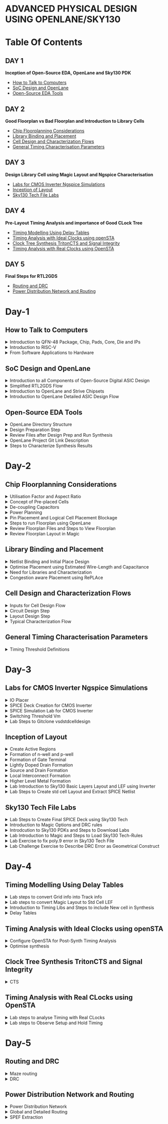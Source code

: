# ADVANCED PHYSICAL DESIGN USING OPENLANE/SKY130
# Table Of Contents
## DAY 1
**Inception of Open-Source EDA, OpenLane and Sky130 PDK**
+ [How to Talk to Computers](#how-to-talk-to-computers)
+ [SoC Design and OpenLane](#soc-design-and-openlane)
+ [Open-Source EDA Tools](#open-source-eda-tools)
  
## DAY 2
**Good Floorplan vs Bad Floorplan and Introduction to Library Cells**
+ [Chip Floorplanning Considerations](#chip-floorplanning-considerations)
+ [Library Binding and Placement](#library-binding-and-placement)
+ [Cell Design and Characterization Flows](#cell-design-and-characterization-flow)
+ [General Timing Characterisation Parameters](#general-timing-characterisation-parameters)

## DAY 3
**Design Library Cell using Magic Layout and Ngspice Characterisation**
+ [Labs for CMOS Inverter Ngspice Simulations](#labs-for-cmos-inverter-ngspice-simulations)
+ [Inception of Layout](#inception-of-layout)
+ [Sky130 Tech File Labs](#sky130-tech-file-labs)
  
## DAY 4
**Pre-Layout Timing Analysis and importance of Good CLock Tree**
+ [Timing Modelling Using Delay Tables](timing-modelling-using-delay-tables)
+ [Timing Analysis with Ideal Clocks using openSTA](#timing-analysis-with-ideal-clocks-using-opensta)
+ [Clock Tree Synthesis TritonCTS and Signal Integrity](#clock-tree-synthesis-tritoncts-and-signal-integrity)
+ [Timing Analysis with Real Clocks using OpenSTA](#timing-analysis-with-real-clocks-using-opensta)

## DAY 5
**Final Steps for RTL2GDS**
+ [Routing and DRC](#routing-and-drc)
+ [Power Distribution Network and Routing](#power-distribution-network-and-routing)

# Day-1
## How to Talk to Computers
<details>
<summary> Introduction to QFN-48 Package, Chip, Pads, Core, Die and IPs </summary>  

**Arduino Board**
+ An Arduino board is a microcontroller-based development platform that allows you to create and prototype a wide range of electronics projects.
<p align='center'>
 <img width="488" alt="image" src="https://github.com/Veda1809/pes_pd/assets/142098395/953e6e1e-3a2d-4dbe-9e26-2a8bde4ea090">
</p>
<p align="center">
  Fig 1. Typical Design of Arduino Board
</p>

**QFN-48 Package**
+ QFN-48 stands for **Quad Flat No-Leads 48**, which is a type of surface-mount integrated circuit (IC) package.
+ QFN packages are commonly used in electronics to house integrated circuits, microcontrollers, and other semiconductor devices.
+ The **48** in QFN-48 refers to the number of pins or leads on the package.
<p align="center">
  <img width="446" alt="image" src="https://github.com/Veda1809/pes_pd/assets/142098395/a089c80c-67e3-4ab6-b034-242aa3c43f17">
</p>
<p align="center">
  Fig 2. QFN-48 Package
</p>

**Chip**
+ In electronics and technology, a **chip** typically refers to a semiconductor device, which is a small piece of silicon that contains integrated circuits.
+ These chips can be microprocessors, memory chips, sensors, or other electronic components. For example, a microprocessor chip is the **brain** of a computer.

<p align="center">
<img width="400" alt="image" src="https://github.com/Veda1809/pes_pd/assets/142098395/bbc43d6e-cc64-48ed-93d1-c20b8eaedcf8">
</p>
<p align="center">
  Fig 3. Chip
</p>

**Pads**
+ They refer to the areas on the chip's surface where electrical connections can be made.
+ These pads are typically metalized areas with a specific pattern that allows for the attachment of wires, leads, or other components to create electrical connections.
+ Pads serve as the interface between the internal circuitry of the chip and the external world, such as a printed circuit board (PCB) or other devices.

**Die**
+ It refers to a small, usually rectangular, piece of a semiconductor wafer that contains a single integrated circuit (IC) or microchip.
+ During the manufacturing process, multiple ICs are fabricated on a single semiconductor wafer, and each individual IC is referred to as a "die."
+ After manufacturing, these dies are typically cut from the wafer and then packaged into separate integrated circuits for use in electronic devices.

**Core**
+ It refers to a processing unit within the chip that can independently execute instructions and perform computations.
+ These cores are often referred to as **CPU cores**.
+  A chip may contain one or multiple CPU cores, each capable of running its own set of instructions and performing tasks concurrently.
+  The presence of multiple cores on a single chip is known as **multi-core processing**.

<p align="center">
<img width="466" alt="image" src="https://github.com/Veda1809/pes_pd/assets/142098395/b9231cfb-4caf-407e-a62f-980588abccc3">
</p>
<p align="center">
  Fig 4. Sample RISC-V SoC
</p>

**IPs**
+ It stands for **Intellectual Property** or **IP blocks**.
+ These are pre-designed and pre-verified functional blocks or components that are often licensed or acquired from third-party companies and integrated into a chip's design.
+ IPs help semiconductor companies save time and resources by incorporating well-tested and specialized functionality into their chips, rather than designing everything from scratch.

**Foundry**
+ It refers to a specialized manufacturing facility that produces semiconductor devices, integrated circuits (ICs), and other microelectronic components on behalf of other companies.
+ These facilities are also commonly known as semiconductor fabrication plants or fabs.

**Macros**
+ They refer to pre-designed and pre-verified blocks of logic or functional circuits that are often used for specific tasks within a chip's design.
+ Macros are similar to Intellectual Property (IP) blocks but are typically larger and more complex.
+ They are used to provide standardized, reusable, and well-optimized functionality within a chip.

</details>

<details>
<summary> Introduction to RISC-V </summary> 

**ISA (Instruction Set Architecture)**
+ ISA defines the interface between a computer's hardware and its software, specifically how the processor and its components interact with the software instructions that drive the execution of tasks.

**RISC-V (Reduced Instruction Set Computing - Five)**
+ It is an open-source Instruction Set Architecture (ISA) that has gained significant attention and adoption in the world of computer architecture and semiconductor design.
+ RISC architectures simplify the instruction set by focusing on a smaller set of instructions, each of which can be executed in a single clock cycle. This approach usually leads to faster execution of individual instructions. 

<p align="center">
  <img width="536" alt="image" src="https://github.com/Veda1809/pes_asic_class/assets/142098395/4eabe0b7-4581-419b-88e7-84c7ac1dac8e">
</p>
<p align="center">
  Fig 5. Design Flow
</p>
</details>

<details>
<summary> From Software Applications to Hardware </summary>  

1. **Apps:** Application software, often referred to simply as **applications** or **apps**, is a type of computer software that is designed to perform specific tasks or functions for end-users.
2. **System software:** System software refers to a category of computer software that acts as an intermediary between the hardware components of a computer system and the user-facing application software. It provides essential services, manages hardware resources, and enables the execution of application programs. System software plays a critical role in maintaining the overall functionality, security, and performance of a computer system.'
3. **Operating System:** The operating system is a fundamental piece of software that manages hardware resources and provides various services for both users and application programs. It controls tasks such as memory management, process scheduling, file system management, and user interface interaction. Examples of operating systems include Microsoft Windows, macOS, Linux, and Android.
4. **Compiler:** A compiler is a type of software tool that translates high-level programming code written by developers into assembly-level language.
5. **Assembler:** An assembler is a software tool that translates assembly language code into machine code or binary code that can be directly executed by a computer's processor.
6. **RTL:** RTL serves as an abstraction level in the design process that represents the behavior of a digital circuit in terms of registers and the operations that transfer data between them.
7. **Hardware:** Hardware refers to the physical components of a computer system or any electronic device. It encompasses all the tangible parts that make up a computing or electronic device and enable it to perform various tasks.

</details>

## SoC Design and OpenLane
<details>
<summary> Introduction to all Components of Open-Source Digital ASIC Design </summary>  

**PDK**
+ It stands for **Process Design Kit**.
+  It is a collection of files, models, documentation, and tools that are provided by semiconductor foundries to assist integrated circuit (IC) designers in creating and verifying their designs for a specific semiconductor manufacturing process.
+  PDKs are essential for the design and development of semiconductor chips because they provide the necessary information and resources for designers to create circuits that are compatible with the foundry's fabrication process.

**EDA Tools**
+ EDA (Electronic Design Automation) tools are a set of software applications and tools used by electronics engineers and integrated circuit (IC) designers to design, simulate, verify, and analyze electronic circuits and systems.
+ These tools are essential for designing complex electronic devices, ranging from simple integrated circuits to advanced microprocessors and systems-on-chip (SoCs).
<p align="center">
  <img width="317" alt="image" src="https://github.com/Veda1809/pes_pd/assets/142098395/e43d7528-a6a7-4ee4-aacf-b8312364a5e9">
</p>

**130nm**
+ It refers to a semiconductor manufacturing process technology node, which represents the minimum feature size or transistor gate length in that technology.
+ In semiconductor manufacturing, the feature size is a critical metric because it determines the size and performance characteristics of the transistors and other components that make up integrated circuits (ICs).

</details>

<details>
<summary> Simplified RTL2GDS Flow </summary>

**RTL to GDSII**
<p align="center">
  <img width="381" alt="image" src="https://github.com/Veda1809/pes_pd/assets/142098395/0ccd4b81-4965-4194-8d62-ca2b79d761e2">
</p>
<p align="center">
  Fig 1. Simplified RTL to GDS FLow
</p>

+ **Synthesis**
  -  It refers to the process of converting a high-level hardware description into a gate-level representation that can be implemented on a specific hardware technology or semiconductor manufacturing process.
 
+ **Floor and Power Planning**
  - **Chip floor planning** is the process of partitioning the chip die between different system building blocks and place the I/O pads.
  - **Macro floor planning**, also known as block-level floor planning, is a specific aspect of chip floor planning that focuses on the arrangement and organization of large functional blocks or macros within an integrated circuit (IC) design. 
  - **Power planning** also known as power distribution network (PDN) design, focuses on the distribution and management of power and ground connections within the chip. It ensures that all components receive stable power supplies and that power is efficiently distributed throughout the chip.
 
+ **Placment**
  - It refers to the process of determining the physical locations of individual components, such as logic gates, flip-flops, memory cells, and other elements, on the semiconductor die or chip.
  - **Global placement** involves determining approximate positions or locations for major functional blocks, macros, and components on the semiconductor die or chip.
  - **Detailed placement** also known as fine-grained placement, is a critical step in the physical design of integrated circuits (ICs) that follows global placement.
During the detailed placement phase, the positions of individual components, such as logic gates, flip-flops, and memory cells, are determined with high precision within the semiconductor die or chip.

+ **Clock Tree Synthesis**
  - It involves the generation and optimization of a hierarchical tree-like network of clock distribution that ensures synchronized clock signals are delivered efficiently to all flip-flops and other clocked elements within the chip.
  - The primary objectives of clock tree synthesis are to minimize clock skew, reduce clock routing congestion, and meet strict timing requirements.

+ **Routing**
  - It is responsible for establishing the electrical connections (wires or metal traces) that allow signals to flow between different parts of the chip.
  - **Global routing**, also known as channel routing, is the first phase of routing. It determines the general paths for wires that connect different components or blocks on the chip. Global routers aim to minimize the total wirelength while adhering to design rules and constraints.
  - Once the general paths are defined in global routing, detailed routing comes next.
  - **Detailed routing** focuses on individual nets (connections) and determines the specific paths and wires that connect the pins of components or gates. It also resolves any conflicts or overlaps between wires.

+ **Sign-Off**
  - It signifies the point at which a specific design step or aspect has been completed, reviewed, and verified to meet certain criteria or standards.
  - **Physical Verification** sign-off phase covers a range of physical design verification checks, including DRC, LVS, and other manufacturing-oriented checks. It ensures that the design is ready for manufacturing and fabrication.
  - **Timing verification** sign-off specifically focuses on verifying that the chip meets the required timing constraints, such as setup and hold times, clock-to-q delays, and maximum clock frequency. This involves detailed timing analysis and simulation to ensure that the design operates correctly at the specified clock frequencies.
</details>

<details>
<summary> Introduction to OpenLane and Strive Chipsets </summary>

+ **OpenLane**
  - OpenLANE is an opensource tool or flow used for opensource tape-outs.
  - The OpenLANE flow comprises a variety of tools such as Yosys, ABC, OpenSTA, Fault, OpenROAD app, Netgen and Magic which are used to harden chips and macros, i.e. generate final GDSII from the design RTL. The primary goal of OpenLANE is to produce clean GDSII with no human intervention.
  -  OpenLANE has been tuned to function for the Google-Skywater130 Opensource Process Design Kit.

+ **Strive Chipsets**
<p align="center">
  <img width="239" alt="image" src="https://github.com/Veda1809/pes_pd/assets/142098395/2758ce5f-9301-4876-929e-72d93de298f6">
</p>
<p align="center">
  Fig 2. Strive SoC Family
</p>

</details>

<details>
<summary> Introduction to OpenLane Detailed ASIC Design Flow </summary>


<p align="center">
  <img width="584" alt="image" src="https://github.com/Veda1809/pes_pd/assets/142098395/8d1647a2-0d27-46a6-b9ad-e9f59984401a">
</p>

<p align="center">
  Fig 3. OpenLane ASIC Flow
</p>

+ **OpenLane Regression Testing**
 - Regression testing in the context of OpenLane refers to the process of running a set of predefined test cases or scripts on the OpenLane design automation framework to ensure that recent changes or updates to the framework have not introduced new bugs or regressions.

+ **Design for Test(DFT)**
  - Scan Insertion
  - Automatic Test Pattern Generation(ATPG)
  - Test Patterns Compaction
  - Fault Coverage
  - Fault Simulation
  
+ **Physical Implementation** (automated PnR(Place and Route)) (OpenRoad)
  - Floor/Power Planning
  - End Decoupling Capacitors and Tap cells insertion
  - Placement : Global and Detailed
  - Post placmnet optimisation
  - Clock Tree synthesis
  - Routing : Global and Detailed

 + **Logic Equivalence Check** (yosys)
   - Everytime the netlist is modified, verification must be performed.
   - LEC is used to formally confirm that the function did not change after modifying the netlist.
  
+ **Dealing with antenna rules violations**
  - When a metal wire segment is fabricated, it can act as an antenna.
  - Reactive ion etching causes charge to accumulate on the wire.
  - Transistor gates can be damaged during fabrication.
  - Two solutions:
    + Bridging attaches a higher layer intermediary.
    + Add antenna diode cell to leak away charges.
  - We took a preventive approach:
    + Add a fake antenna diode next to every cell input after placement.
    + Run the antenna check(**Magic**) on the routed layout
    + If the checker reports a violation on the cell input pin, replace the fake diode cell by a real one.
   
+ **Static Timing Analysis**
  - Static Timing Analysis (STA) is a critical step in the design and verification of integrated circuits (ICs) and other digital systems.
  - It is used to ensure that a digital design meets its required timing constraints and operates correctly within a given clock frequency.
  - STA is performed during the physical design phase of chip development and is crucial for assessing and optimizing the performance and reliability of digital systems.
 
+ **Physical Verification**
  - **LVS (Layout vs Schematic)** is a process that ensures that the physical layout of a chip or circuit matches its intended logical or schematic representation.
  - **DRC (Design Rules Checking)** is a process that ensures that the layout of a chip or circuit adheres to the specific design rules and constraints defined by the semiconductor manufacturing process. 
  - **Magic** is used for design rules checking and SPICE extraction from Layout.
  - **Magic** and **Netgen** are used for LVS

</details>

## Open-Source EDA Tools
<details>
<summary> OpenLane Directory Structure </summary>

+ PDK used in this workshop is Skywater 130nm PDK and OpenLane is built around this PDK.
<p align="center">'
  <img width="580" alt="image" src="https://github.com/Veda1809/pes_pd/assets/142098395/8d8a1f07-abbc-46e6-8616-ff13da29ff3b">
</p>
<p align="center">
  Fig 1.
</p>

+ **skywater-pdk** contains all the PDK related files.
+ **open_pdks** contains all the scripts and files that convert these foundry level PDKS to be compatible with the open-source EDA tools
+ **sky130A** is made compatible with our open-source environment.

<p align="center">
  <img width="644" alt="image" src="https://github.com/Veda1809/pes_pd/assets/142098395/8dd1e174-9c23-4dcf-a90d-56e5179934be">
</p>
<p align="center">
  Fig 2.
</p>

+ **libs.ref** seems specific to technology.
+ **libs.tech** seems specific to the tool.

<p align="center">
  <img width="744" alt="image" src="https://github.com/Veda1809/pes_pd/assets/142098395/cc73e63f-4629-4b99-8047-e314f9008992">
</p>
<p align="center">
  Fig 3.
</p>

+ **sky130_fd_sc_hd** has all the technology files.
</details>

<details>
<summary> Design Preparation Step </summary>

+ To invoke OpenLane

<p align="center">
  <img width="536" alt="image" src="https://github.com/Veda1809/pes_pd/assets/142098395/8b8830dd-7aa4-4e8a-a5ae-51635f8ce4c1">
</p>
<p align="center">
  Fig 4.
</p>

+ Under **Designs** folder, we are going to use **picorv32a**.
+ **src** files contains verilog and sdc file.
<p align="center">
 <img width="697" alt="image" src="https://github.com/Veda1809/pes_pd/assets/142098395/4f26eb47-4c0f-4e33-8775-f1144e2cd09b">
</p>
<p align="center">
  Fig 5.
</p>

+ `less config.tcl`

<p align="center">
<img width="763" alt="image" src="https://github.com/Veda1809/pes_pd/assets/142098395/6200069a-9833-4036-80df-4f7d48a42a3a">
</p>
<p align="center">
Fig 6.
</p>

+ We are going to prepare the design.
+ `prep -design picorv32a`.
<p align="center">
  <img width="904" alt="image" src="https://github.com/Veda1809/pes_pd/assets/142098395/81d463c2-4fe6-4a44-b52b-9ac65c54c718">
</p>
<p align="center">
  Fig 7.
</p>
</details>

<details>
<summary> Review Files after Design Prep and Run Synthesis </summary>

<p align="center">
<img width="781" alt="image" src="https://github.com/Veda1809/pes_pd/assets/142098395/d688e5cc-0d8c-47a5-8a98-4ec60a20933c">
</p>
<p align="center">
  Fig 8.
</p>

<p align="center">
<img width="869" alt="image" src="https://github.com/Veda1809/pes_pd/assets/142098395/c69a48e8-1d1a-447e-844d-a349b8f20c38">
</p>
<p align="center">
  Fig 9.
</p>

<p align="center">
<img width="841" alt="image" src="https://github.com/Veda1809/pes_pd/assets/142098395/bb4a57cb-a9a1-4ec4-9719-cbab4f6e3b7b">
</p>
<p align="center">
  Fig 10.
</p>

+ `%run_synthesis`

<p align="center">
  <img width="716" alt="image" src="https://github.com/Veda1809/pes_pd/assets/142098395/fdde08ee-bab4-49ba-8c62-7597234aa04c">
</p>
<p align="center">
  Fig 11.
</p>

</details>

<details>
<summary> OpenLane Project Git Link Description </summary>  

+ To know more about openlane

https://github.com/efabless/openlane2

</details>

<details>
<summary> Steps to Characterize Synthesis Results </summary>

+ To calculate the clock ratio, we need
  - the number of D Flipflops = 1613
  - the number of cells = 14876
+ The clock ratio is dff/cells = 0.108
<p align="center">
<img width="311" alt="image" src="https://github.com/Veda1809/pes_pd/assets/142098395/07f50ebb-7621-4f21-a697-d847c1cb4857">
</p>
<p align="center">
  Fig 12.
</p>

+ To view the synthesised netlist

`less picorv32a.synthesis.v`

<p align="center">
  <img width="809" alt="image" src="https://github.com/Veda1809/pes_pd/assets/142098395/f5017424-2fec-4eb6-b89c-1f42982afb80">
</p>
<p align="center">
  Fig 13.
</p>

+ To view the actual statistical synthesis report

`less 1-yosys_4.stat.rpt`
<p align="center">
<img width="223" alt="image" src="https://github.com/Veda1809/pes_pd/assets/142098395/b92a2e88-2ad1-48e1-bb0f-1a972ff6d3cc">
</p>
<p align="center">
  Fig 14.
</p>

</details>

# Day-2
## Chip Floorplanning Considerations
<details>
<summary> Utilisation Factor and Aspect Ratio </summary>

+ Begin with a netlist.
+ Convert the symbols into physical dimensions.
+ Calculate the area occupied by the netlist on a silicon wafer.
+ Place all the logical cells inside the core.
+ If all the logical cells occupy the complete area of the area, then the utilisation is 100%.
+ We can calculate the utilisation factor and the aspect ratio by the formulae given below:

<p align="center">
  <img width="227" alt="image" src="https://github.com/Veda1809/pes_pd/assets/142098395/34bdb376-7176-49e2-a063-f2a4e134c73b">
</p>
<p align="center">
  Fig 1. Formulae
</p>

</details>

<details>
<summary> Concept of Pre-placed Cells </summary>

+ Consider a combinational logic which is converted into netlist
<p align="center">
  <img width="450" alt="image" src="https://github.com/Veda1809/pes_pd/assets/142098395/32a474db-664f-4c2a-a84b-f7274c2470b4">
</p>
<p align="center">
  Fig 2.
</p>

+ Cut the circuit into two parts and separate them out.
<p align="center">
  <img width="530" alt="image" src="https://github.com/Veda1809/pes_pd/assets/142098395/47c738d0-e371-499d-9c5f-1128cdfbce4c">
</p>
<p align="center">
  Fig 3.
</p>

+ Extend the IO pins
<p align="center">
  <img width="287" alt="image" src="https://github.com/Veda1809/pes_pd/assets/142098395/4cffdcd0-7b68-4396-bf39-9ffe31a7147c">
</p>
<p align="center">
  Fig 4.
</p>

+ Black box the boxes
<p align="center">
<img width="278" alt="image" src="https://github.com/Veda1809/pes_pd/assets/142098395/8e05e87b-e1e4-436f-842b-d348dbb2bdef">
</p>
<p align="center">
  Fig 5.
</p>

+ Separate the black boxes as two different IPs or modules
<p align="center">
<img width="426" alt="image" src="https://github.com/Veda1809/pes_pd/assets/142098395/85fe19b7-05c7-44df-a4f3-a5d3382b850f">
</p>
<p align="center">
  Fig 6.
</p>

+ The arrangement of these IPs in the chip is referred as **Floorplanning**.
+ These IPs/blocks have user-defined locations and hence are placed in the cell before automated placement-and-routing and are called as **pre-placed-cells**.
+ Automated placement and routing tools place the remaining logical cells in the design onto the chip.
</details>

<details>
<summary> De-coupling Capacitors </summary>  

+ Define locations for pre-placed cells.
+ Surround the cells with de-coupling capacitors.
+ Decoupling capacitors, also known as bypass capacitors or noise-reduction capacitors, are electronic components used in electronic circuits to stabilize and improve the performance of integrated circuits (ICs) and other semiconductor devices.
+ They are a vital part of circuit design, especially in digital and mixed-signal electronics.
+ When a circuit is powered, especially in digital circuits where there are rapid transitions between logic states, the current demand can change rapidly. Decoupling capacitors are placed close to the power pins of ICs, such as microcontrollers or processors, to counteract these rapid changes.

<p align="center">
  <img width="413" alt="image" src="https://github.com/Veda1809/pes_pd/assets/142098395/366cbede-bc0a-4a6d-bcc6-f63434adfff7">
</p>
<p align="center">
  Fig 7.
</p>

</details>

<details>
<summary> Power Planning </summary>  
+ Power planning refers to the process of strategically managing and distributing electrical power within a circuit or system to ensure reliable and efficient operation.
+ Effective power planning is essential in modern electronics to meet performance, power consumption, and thermal constraints. 

<p align="center">
  <img width="518" alt="image" src="https://github.com/Veda1809/pes_pd/assets/142098395/a173fa1b-ecf1-49a6-9389-bd8d74cdd340">
</p>
<p align="center">
  Fig 8.
</p>

</details>

<details>
<summary> Pin Placement and Logical Cell Placement Blockage </summary>

**Pin Placment**
+ Pin placement, also known as I/O (Input/Output) placement, is a crucial step in the physical design of an integrated circuit (IC).
+ It involves determining the locations and positions of input and output pins on the chip's package or die.
+ Proper pin placement is essential to ensure that the IC can interface with the external world effectively, meet performance requirements, and adhere to manufacturability constraints.

<p align="center">
  <img width="342" alt="image" src="https://github.com/Veda1809/pes_pd/assets/142098395/1f7b19e7-addd-4188-b7d7-98bdc9b9a50e">
</p>
<p align="center">
  Fig 9. Circuit Example
</p>

<p align="center">
  <img width="419" alt="image" src="https://github.com/Veda1809/pes_pd/assets/142098395/aab16f1d-6deb-4619-8a14-4311f916b872">
</p>
<p align="center">
  Fig 10. Pin placement for the Circuit
</p>

**Logical Cell Placement Blockage**
+ Logical cell placement blockage, often referred to as blockage constraints or blockage regions, is a concept used in the physical design of integrated circuits (ICs).
+ Blockage constraints are used to restrict or reserve specific areas of the chip's layout for various purposes, such as accommodating specialized circuitry, ensuring signal integrity, or meeting manufacturing requirements.

<p align="center">
  <img width="446" alt="image" src="https://github.com/Veda1809/pes_pd/assets/142098395/07e33231-302b-47eb-a400-d7796c51adb8">
</p>
<p align="center">
  Fig 11. Logical Cell Placement Blockage for the Circuit
</p>

</details>

<details>
<summary> Steps to run Floorplan using OpenLane </summary>

+ `less floorplan.tcl`
<p align="center">
<img width="230" alt="image" src="https://github.com/Veda1809/pes_pd/assets/142098395/882a9fd5-5338-43f8-8395-0de6aec6669a">
</p>
<p align="center">
  Fig 12.
</p>

+ `less config.tcl`
<p align="center">
<img width="780" alt="image" src="https://github.com/Veda1809/pes_pd/assets/142098395/906d421d-ef8f-4ed3-88eb-fea7e6911146">
</p>
<p align="center">
  Fig 13.
</p>

+ `%run_floorplan`
<p align="center">
<img width="908" alt="image" src="https://github.com/Veda1809/pes_pd/assets/142098395/05a0ed9e-1673-4904-b7b5-69f2ed8a5e4c">
</p>
<p align="center">
  Fig 14.
</p>

</details>

<details>
<summary> Review Floorplan Files and Steps to View Floorplan </summary>

<p align="center">
<img width="886" alt="image" src="https://github.com/Veda1809/pes_pd/assets/142098395/85df9627-fb26-436c-9f23-6fc653fd564f">
</p>
<p align="center">
  Fig 15.
</p>

<p align="center">
<img width="496" alt="image" src="https://github.com/Veda1809/pes_pd/assets/142098395/90a8e19b-9d4e-4894-81ca-13058b6d90ae">
</p>
<p align="center">
  Fig 16.
</p>

<p align="center">
<img width="910" alt="image" src="https://github.com/Veda1809/pes_pd/assets/142098395/068120f1-4d43-4de4-b33a-2d1fd7d773c0">
</p>
<p align="center">
  Fig 17.
</p>

<p align="center">
<img width="395" alt="image" src="https://github.com/Veda1809/pes_pd/assets/142098395/04010e78-508a-4a2f-a5aa-975688049236">
</p>
<p align="center">
  Fig 18.
</p>

</details>

<details>
<summary> Review Floorplan Layout in Magic </summary>
  
 `magic -T /home/vsduser/Desktop/work/tools/openlane_working_dir/pdks/sky130A/libs.tech/magic/sky130A.tech lef read ../../tmp/merged.lef def read picorv32a.floorplan.def &`

<p align="center">
<img width="711" alt="image" src="https://github.com/Veda1809/pes_pd/assets/142098395/5cb06161-be66-4d66-a48b-447ff645608f">
</p>
<p align="center">
  Fig 19.
</p>

+ When viewed the horizontal metal layer
<p align="center">
<img width="734" alt="image" src="https://github.com/Veda1809/pes_pd/assets/142098395/88b24fe9-0b63-4cff-8630-b35be1ef1d8b">
</p>
<p align="center">
  Fig 20.
</p>

+ When viewed the vertical metal layer
<p align="center">
<img width="736" alt="image" src="https://github.com/Veda1809/pes_pd/assets/142098395/eb472d5a-269b-43cf-b97f-a8e8cfc62d07">
</p>
<p align="center">
  Fig 21.
</p>

</details>

## Library Binding and Placement
<details>
<summary> Netlist Binding and Initial Place Design </summary>

**Netlist Binding**
+ Netlist binding is a crucial step in the process of transforming a high-level design description into a representation that can be physically implemented on a chip or printed circuit board (PCB).
+ This step involves associating the logical components and connections described in the netlist with physical components, such as gates, flip-flops, and interconnections, that will be used in the actual implementation.

<p align="center">
  <img width="584" alt="image" src="https://github.com/Veda1809/pes_pd/assets/142098395/4778d23c-a1cf-4368-9993-bfc2c9a3cb78">
</p>
<p align="center">
  Fig 1.
</p>

</details>

<details>
<summary> Optimise Placement using Estimated Wire-Length and Capacitance </summary>

+ We need to estimate the wire length and capacitance, and based on that insert repeaters.

<p align="center">
  <img width="406" alt="image" src="https://github.com/Veda1809/pes_pd/assets/142098395/dbe73423-c63e-440d-88ce-ac2d9c72a11c">
</p>
<p align="center">
  Fig 2.
</p>

</details>

<details>
<summary> Need for Libraries and Characterization </summary>

**Library Characterisation**
+ Library characterization is the process of creating a comprehensive and accurate characterization model for a library of standard cells.
+ These standard cells serve as the fundamental building blocks for designing digital circuits.
+ The goal of library characterization is to provide designers with essential information about how these cells behave under various operating conditions, allowing for accurate timing analysis and optimization.

</details>

<details>
<summary> Congestion aware Placement using RePLAce </summary>

+ `%run_placement`
<p align="center">
<img width="320" alt="image" src="https://github.com/Veda1809/pes_pd/assets/142098395/2257f078-126d-4627-aafa-3343a07709bf">
</p>
<p align="center">
  Fig 3.
</p>

+`magic -T /home/vsduser/Desktop/work/tools/openlane_working_dir/pdks/sky130A/libs.tech/magic/sky130A.tech lef read ../../tmp/merged.lef def read picorv32a.placement.def &`

<p align="center">
<img width="695" alt="image" src="https://github.com/Veda1809/pes_pd/assets/142098395/51f8adf9-436f-49c1-ab07-6eb3467e0dd4">
</p>
<p align="center">
Fig 4.
</p>

</details>

## Cell Design and Characterization Flows
<details>
<summary> Inputs for Cell Design Flow </summary> 

**Cell Design Flow**
<p align="center">
  <img width="189" alt="image" src="https://github.com/Veda1809/pes_pd/assets/142098395/97b725b8-ee8d-42fa-9659-17d2e014343d">
</p>
<p align="center">
  Fig 1.
</p>

**Inputs:**
+ PDKs (Process Design Kits):
- PDKs are essential resources provided by semiconductor foundries.
- They contain information about the fabrication process, including the available semiconductor technology, transistor models, and design rules.
- PDKs enable IC designers to create layouts and perform simulations that are compatible with the specific manufacturing process of the foundry.

+ DRC (Design Rule Checking) and LVS (Layout vs. Schematic) Rules:
- DRC rules are a set of guidelines that ensure that the physical layout of a chip adheres to the foundry's manufacturing process requirements.
- LVS rules ensure that the electrical characteristics of the layout match the intended schematic design.
- Both DRC and LVS checks are crucial for identifying and rectifying design errors and ensuring manufacturability and functionality.

+ SPICE Models:
- SPICE (Simulation Program with Integrated Circuit Emphasis) models are mathematical representations of electronic components (transistors, resistors, capacitors, etc.).
- They describe how these components behave electrically under different conditions.
- SPICE models are used for circuit simulation to analyze the performance of an IC design and predict its behavior.

+ Library:
- A library in IC design contains a collection of pre-designed, standardized components (e.g., logic gates, flip-flops, analog blocks) that can be used to build more complex circuits.
- Libraries save time and effort by providing readily available building blocks for designing ICs.
- Libraries often include SPICE models for each component, allowing for accurate simulation.

+ User-Defined Specifications:
- User-defined specifications are custom requirements and constraints set by the IC designer for a specific design project.
- These specifications can include performance goals (e.g., speed, power consumption), design constraints (e.g., area, power budget), and unique functionality requirements.
- User-defined specifications guide the entire IC design process, influencing choices made in terms of circuit design, layout, and simulation.

</details>

<details>
<summary> Circuit Design Step </summary>

+ Circuit design involves creating the logical and functional representation of digital or analog circuits using hardware description languages (HDLs) like Verilog or VHDL.
+ This step defines the behavior of the circuit without specifying its physical layout.
+ Key tasks include defining circuit functionality, specifying input and output behaviors, selecting components like logic gates or transistors, and optimizing for desired performance metrics.

</details>

<details>
<summary> Layout Design Step </summary>

+ Layout design is the process of creating the physical arrangement of components, such as transistors, interconnections, and metal layers, on the silicon substrate to implement the circuit designed in the previous step.
+ Layout designers adhere to design rules and guidelines specific to the semiconductor process technology to ensure manufacturability.
+ Key tasks include transistor placement, routing of metal layers, ensuring signal integrity, and minimizing area while meeting performance requirements.

</details>

<details>
<summary> Typical Characterization Flow </summary>

+ Characterization involves the comprehensive evaluation and modeling of the circuit's behavior under various conditions, ensuring that it meets design specifications and performance goals.
+ This step generates timing models, power models, and other characterization data to describe how the circuit performs under different operating conditions (e.g., voltage, temperature, process variations).
+ Characterization data is crucial for accurate static timing analysis, power estimation, and integration of the circuit into larger designs.

</details>

## General Timing Characterisation Parameters
<details>
<summary> Timing Threshold Definitions </summary>

<p align="center">
  <img width="520" alt="image" src="https://github.com/Veda1809/pes_pd/assets/142098395/fbb86265-278e-4ece-b4b9-12184a5fb7e5">
</p>
<p align="center">
  Fig 1.
</p>

<p align="center">
  <img width="289" alt="image" src="https://github.com/Veda1809/pes_pd/assets/142098395/f88636f1-87c1-4eae-ba89-736ea5b5bd9f">
</p>
<p align="center">
  Fig 2.
</p>

**Slew Low Rise Threshold (slew_low_rise_thr):**
+ This parameter defines the minimum input signal slope (rate of change) required to trigger a rising transition in the output signal.
+ It helps characterize how fast an input signal must rise to initiate a change in the output signal from low to high.

**Slew High Rise Threshold (slew_high_rise_thr):**
+ Similar to the slew_low_rise_thr, this parameter defines the minimum input signal slope required to trigger a rising transition in the output signal, but for signals that are already at a high logic level.

**Slew Low Fall Threshold (slew_low_fall_thr):**
+ This parameter defines the minimum input signal slope required to trigger a falling transition in the output signal.
+ It specifies how fast an input signal must fall to initiate a change in the output signal from high to low.

**Slew High Fall Threshold (slew_high_fall_thr):**
+ Like the slew_low_fall_thr, this parameter defines the minimum input signal slope required to trigger a falling transition in the output signal, but for signals that are already at a high logic level.

**Input Rise Threshold (in_rise_thr):**
+ This parameter represents the threshold voltage level at which an input signal is considered to be transitioning from low to high.
+ It is essential for accurate timing analysis and helps determine when inputs trigger changes in the circuit.

**Input Fall Threshold (in_fall_thr):**
+ Similar to in_rise_thr, this parameter represents the threshold voltage level at which an input signal is considered to be transitioning from high to low.

**Output Rise Threshold (out_rise_thr):**
+ This parameter defines the threshold voltage level at which an output signal is considered to be transitioning from low to high.
+ It is used to specify the timing behavior of the circuit's outputs.

**Output Fall Threshold (out_fall_thr):**
+ Similar to out_rise_thr, this parameter defines the threshold voltage level at which an output signal is considered to be transitioning from high to low.

</details>

# Day-3
## Labs for CMOS Inverter Ngspice Simulations
<details>
<summary> IO Placer </summary>

+ In order to change the distance between the IO pins:

  ` % set ::env(FP_IO_MODE) 2`
  `% run_floorplan`

<p align="center">
<img width="371" alt="image" src="https://github.com/Veda1809/pes_pd/assets/142098395/19090a7e-cfae-4fa4-9660-3dbc2adc7ddb">
</p>
<p align="center">
  Fig 1.
</p>

+ We can see that they are no more equidistant.

</details>

<details>
<summary> SPICE Deck Creation for CMOS Inverter </summary> 

**SPICE Deck**
+ Component connectivity
+ Component values
+ Identify nodes
+ Name nodes

<p align="center">
<img width="259" alt="image" src="https://github.com/Veda1809/pes_pd/assets/142098395/46e02f1a-2708-4ca0-956f-83bbd08c7c92">
</p>
<p align="center">
  Fig 2.
</p>

CMOS_INVERTER.cir
```
*** MODEL DESCRIPTIONS ***
*** NETLIST DESCRIPTION ***
M1 out in vdd vdd pmos W=0.375u L=0.25u
M2 out in 0 0 nmos W=0.375u L=0.25u

cload out 0 10f

Vdd vdd 0 2.5
Vin in 0 2.5
*** SIMULATION Commands ***

.op
.dc Vin 0 2.5 0.05
*** include tsmc_025um_model.mod ***
.LIB "tsmc_025um_models.mod" CMOS_MODELS
.end
```

</details>

<details>
<summary> SPICE Simulation Lab for CMOS Inverter </summary>

+ Simulation steps
 - `cd <folder where the .cir file is present>`
 - `source CMOS_INVERTER.cir`
 - `run`
 - `setplot`
 - `dc1`
 - `display`
 - `plot out vs in`

<p align="center">
<img width="364" alt="image" src="https://github.com/Veda1809/pes_pd/assets/142098395/8a5eb330-8c2b-4675-a977-257d343c8db3">
</p>
<p align="center">
Fig 3.
</p>

+ The output should be symmetric ie., the threshold voltage should be at vdd/2.
+ If it isnt, try to increase the PMOS width and run the simulation again.

</details>

<details>
<summary> Switching Threshold Vm </summary>

+ CMOS as a circuit itself is a very **Robust** device.
+ **Switching threshold** defines the robustness of CMOS.
+ **Vm** is the point where Vin=Vout.

</details>

<details>
<summary> Lab Steps to Gitclone vsdstdcelldesign </summary>

+ `git clone https://github.com/nickson-jose/vsdstdcelldesign.git`

<p align="center">
<img width="661" alt="image" src="https://github.com/Veda1809/pes_pd/assets/142098395/c0a4f88c-51c3-48d6-84a0-10c295b035be">
</p>
<p align="center">
  Fig 4.
</p>

+ ` cp sky130A.tech /home/vsduser/Desktop/work/tools/openlane_working_dir/openlane/vsdstdcelldesign`

<p align="center">
<img width="901" alt="image" src="https://github.com/Veda1809/pes_pd/assets/142098395/4b789488-6dd8-4631-b6aa-45a8707f9c8d">
</p>
<p align="center">
  Fig 5.
</p>

+ We can see that the tech file is added.

<p align="center">
<img width="669" alt="image" src="https://github.com/Veda1809/pes_pd/assets/142098395/799e1d19-41ad-49ba-87c4-4d2d88d574c9">
</p>
<p align="center">
Fig 6.
</p>

</details>

## Inception of Layout
<details>
<summary> Create Active Regions </summary>

+ Fabrication of CMOS is a 16 Mask process.

**Selecting the Substrate**
+ We go for a p-type substrate with
  - resistivity around : 5-50 ohm
  - doping level : 10^15 cm^-3
  - orientation : 100

**Creating Active region for transistors**

+ Grow a layer of SiO2(~40nm) on Psub.
+ Deposit a layer of ~80nm Si3N4 on SiO2.
+ Deposit 1um layer of photoresist(used to define regions).
+ Photolithography.
+ Etch out Si3N4 and SiO2 using a suitable solvent.
+ Place the obtained structure in oxidation furnace due to which field oxide is grown.This process is called LOCOS ( Local oxidation of silicon).
+ Etch out Si3N4 using hot phosphoric acid.

</details>

<details>
<summary> Formation of n-well and p-well </summary>

+ Deposit a layer of photoresist.
+ Apply mask to cover NMOS.
+ Expose to UV light, wash away the area which is exposed and remove mask.
+ Deposit Boron using ion implementation at an energy of 200keV.
+ Repeat the same steps for other half using phosphorous at an energy of 400keV.
+ Wells have been created but the depth is low, hence subject it to high temperature furnace which increases the well depth.

</details>

<details>
<summary> Formation of Gate Terminal </summary>
  
+ Deposit a layer of photoresist.
+ Apply mask to cover NMOS.
+ Expose to UV light, wash away the area which is exposed and remove mask.
+ Deposit Boron using ion implementation at an energy of 200keV cause we need boron at the surface.
+ Repeat the same steps for other half using arsenic.
+ Original oxide etched/stripped using hydroflouric solution.
+ Then re-grown again to give high quality oxide (~10nm thin).
+ Deposit ~0.4um polysilicon layer.
+ Dope N-type (phosphorous/ arsenic) ion implants for low gate resistance.
+ Deposit a layer of photoresist and repeat the same steps till removing the mask.

</details>

<details>
<summary> Lightly Doped Drain Formation </summary>

+ The doping profile near n-well is P+, P-, N.
+ Near p-well is N+, N-, P.
+ 2 reasons to do this:
  - hot electron effect
  - short cahnnel effect
+ On the surface of SiO2, near N-well, deposit a layer of photoresist, and mask it.
+ Expose to UV light, wash away the area which is exposed and remove mask.
+ Apply phosphorous to form N- implant on p-well.
+ Similarly do it on the other half, but apply boron to form P- implant on n-well.
+ LDD needs to be protected, hence deposit 0.1um thick SiO2 on full structure and etch out using plasma anisotropic etching.
+ This results in the formation of side-wall spacers.

</details>

<details>
<summary> Source and Drain Formation </summary>

+ On the surface of SiO2, near N-well, deposit a layer of photoresist, and mask it.
+ Expose to UV light, wash away the area which is exposed and remove mask.
+ Deposit arsenic at 75KeV that forms an N+ implant on Pwell.
+ Similarly do it on the other half, but apply boron to form P+ implant on n-well.
+ Subject it to high temperature furnace that results in required thickness of N+,P+,N-,P- implants.

</details>

<details>
<summary> Local Interconnect Formation </summary>

+ Etch thin SiO2 oxide in HF solution.
+ Deposit Titanium of wafer surface using sputtering.
+ Wafer heated at 650-700 degree celsius in N2 ambient for 60 sec.
+ Results in low resistant TiSi2.
+ At the other places, TiN is formed which is used only for local communication.
+ TiN is etched off using RCA cleaning.

</details>

<details>
<summary> Higher Level Metal Formation </summary>

+ Deposit 1um of SiO2 with phosphorous or boron (known as phosphoborosilicate glass) on wafer surface.
+ Use CMP (chemical mechanical polishing) technique for planarizing wafer surface.
+ TiN and blanket Tungsten layers are deposited and subjected to CMP.
+ An aluminum (Al) layer is added and subjected to photolithography and CMP.
+ Deposit a layer of Si3N4 that acts as dielectric to protect the chip.

<p align="center">
  <img width="413" alt="image" src="https://github.com/Veda1809/pes_pd/assets/142098395/6c433da2-3e8c-4072-9abe-576e442ea492">
</p>

</details>

<detailS>
<summary> Lab Introduction to Sky130 Basic Layers Layout and LEF using Inverter </summary>

+ `magic -T sky130A.tech sky130_inv.mag &`

<p align="center">
<img width="719" alt="image" src="https://github.com/Veda1809/pes_pd/assets/142098395/c75dc309-03ef-4b5b-968a-62d4438b1943">
</p>
<p align="center">
Fig 7.
</p>

+ Click on the component and type `what` in the tkcon window.

<p align="center">
<img width="648" alt="image" src="https://github.com/Veda1809/pes_pd/assets/142098395/995400e6-dbb6-4940-beb1-4581d7415656">
</p>
<p align="center">
Fig 8.
</p>

</detailS>

<details>
<summary> Lab Steps to Create std cell Layout and Extract SPICE Netlist </summary>

+ DRC errors in magic will be highlighted with white dotted lines.
<p align="center">
<img width="541" alt="image" src="https://github.com/Veda1809/pes_pd/assets/142098395/25877323-e6ff-4289-83cb-0159ef9e07ec">
</p>
<p align="center">
  Fig 9.
</p>

+ To identify DRC errors select `DRC find next error`.
+ It will be displayed on the tkcon window.

<p align="center">
<img width="551" alt="image" src="https://github.com/Veda1809/pes_pd/assets/142098395/3fb71982-e469-424c-a463-3b53d561a846">
</p>
<p align="center">
  Fig 10.
</p>

+ Extracting to SPICE Command
  - `extract all`
  - `ext2spice cthresh 0 rthresh 0`
  - `ext2spice`
+ cthresh and rthresh are used to extract all parasatic capacitances.

<p align="center">
<img width="589" alt="image" src="https://github.com/Veda1809/pes_pd/assets/142098395/8ed214bb-d45a-417b-991c-520fb5bf34ea">
</p>
<p align="center">
  Fig 11.
</p>

+ We can see that the spice file is created in the folder.

<p align="center">
<img width="551" alt="image" src="https://github.com/Veda1809/pes_pd/assets/142098395/1262ad1d-1591-4769-8eda-56d2ddd0e60e">
</p>
<p align="center">
  Fig 12.
</p>

+ Spice File

<p align="center">
<img width="622" alt="image" src="https://github.com/Veda1809/pes_pd/assets/142098395/1c8795c8-5704-4b4e-be02-7b89d538e4d3">
</p>
<p align="center">
Fig 13.
</p>

</details>

## Sky130 Tech File Labs
<details>
<summary> Lab Steps to Create Final SPICE Deck using Sky130 Tech </summary>

+ Grid size.
<p align="center">
<img width="620" alt="image" src="https://github.com/Veda1809/pes_pd/assets/142098395/bc81ff12-1b6a-4c89-bc89-63cbd3e6be74">
</p>
<p align="center">
  Fig 1.
</p>

+ We modified the spice file.
<p align="center">
<img width="476" alt="image" src="https://github.com/Veda1809/pes_pd/assets/142098395/76803aae-5b91-478a-b4ca-a5789c5bd6e9">
</p>
<p align="center">
  Fig 2.
</p>

 - `ngspice sky130_inv.spice`
 - `plot y vs time a`

<p align="center">
<img width="881" alt="image" src="https://github.com/Veda1809/pes_pd/assets/142098395/a50792a4-3ac7-421f-9d19-2952bdc69bf0">
</p>
<p align="center">
  Fig 3.
</p>

</details>

<details>
<summary> Introduction to Magic Options and DRC rules </summary>
+ For reference : http://opencircuitdesign.com/magic/

**Magic**
+ Magic is a venerable VLSI layout tool, written in the 1980's at Berkeley by John Ousterhout, now famous primarily for writing the scripting interpreter language Tcl. 
+ Due largely in part to its liberal Berkeley open-source license, magic has remained popular with universities and small companies.
+ The open-source license has allowed VLSI engineers with a bent toward programming to implement clever ideas and help magic stay abreast of fabrication technology.
+ However, it is the well thought-out core algorithms which lend to magic the greatest part of its popularity.
+ Magic is widely cited as being the easiest tool to use for circuit layout, even for people who ultimately rely on commercial tools for their product design flow.

**DRC rules**
+ DRC (Design Rule Check) rules are a set of guidelines and constraints used in the field of semiconductor and integrated circuit (IC) design to ensure that the physical layout of a chip or circuit adheres to the manufacturing process's design rules.
+ These rules are essential for maintaining manufacturability and ensuring that the final ICs can be fabricated without defects.
+ The design rules used by Magic's design rule checker come entirely from the technology file.

</details>

<details>
<summary> Introdcution to Sky130 PDKs and Steps to Download Labs </summary>

**Sky130 PDK**
+ SKY130 is a mature 180nm-130nm hybrid technology developed by Cypress Semiconductor that has been used for many production parts.
+ SKY130 is now available as a foundry technology through SkyWater Technology Foundry.

+ `wget http://opencircuitdesign.com/open_pdks/archive/drc_tests.tgz`

<p align="center">
<img width="758" alt="image" src="https://github.com/Veda1809/pes_pd/assets/142098395/abd377f1-d5df-4639-bbe6-7a5237bc1f97">
</p>
<p align="center">
  Fig 4.
</p>

</details>

<details>
<summary> Lab Introduction to Magic and Steps to Load Sky130 Tech-Rules </summary>

+ To open Magic
  - `magic -d XR`
 
+ Go to files then open `met3.mag` file.

<p align="center">
<img width="835" alt="image" src="https://github.com/Veda1809/pes_pd/assets/142098395/ba236cb5-4769-4e81-a801-0467d545f2fa">
</p>
<p align="center">
  Fig 5.
</p>

+ To check which DRC rule is being violated select area.
+ Type `drc why` in tkcon.

<p align="center">
<img width="770" alt="image" src="https://github.com/Veda1809/pes_pd/assets/142098395/ae1e9b82-8b02-48ed-be75-10ab6b43b68e">
</p>
<p align="center">
  Fig 6.
</p>

+ To add contact cuts add met3 contact by selecting area and clicking on m3contact using middle mouse button.
+  Type  `cif see VIA2` in tkcon prompt.

<p align="center">
<img width="726" alt="image" src="https://github.com/Veda1809/pes_pd/assets/142098395/13f6db17-0d5c-48cb-95c7-6221f5a7089b">
</p>
<p align="center">
  Fig 7.
</p>

</details>

<details>
<summary> Lab Exercise to fix poly.9 error in Sky130 Tech File </summary>

+ Type `load poly` in the tkon prompt.

<p align="center">
<img width="735" alt="image" src="https://github.com/Veda1809/pes_pd/assets/142098395/1d4ac890-5bbd-4630-b124-a23f795baa04">
</p>
<p align="center">
  Fig 8.
</p>

<p align="center">
<img width="182" alt="image" src="https://github.com/Veda1809/pes_pd/assets/142098395/cf6d4ecd-44c1-4c5b-86ec-1653d7a3d62b">
</p>
<p align="center">
  Fig 9.
</p>

+ The error is:
<p align="center">
<img width="611" alt="image" src="https://github.com/Veda1809/pes_pd/assets/142098395/1d709337-9601-4541-bda2-4cce6d787d17">
</p>
<p align="center">
  Fig 10.
</p>

+ To fix the error open the sky130A.tech file using a editor and search for poly.9 and make the changes.
<p align="center">
<img width="662" alt="image" src="https://github.com/Veda1809/pes_pd/assets/142098395/32d10f95-bec7-4278-a870-5bac048f7c29">
</p>
<p align="center">
  Fig 11.
</p>

<p align="center">
<img width="496" alt="image" src="https://github.com/Veda1809/pes_pd/assets/142098395/384efd39-5077-4bfa-943a-d12b10be7536">
</p>
<p align="center">
  Fig 12.
</p>

+ Now load the sky130A.tech file `tech load sky130A.tech`.
+ Type the command `drc check`.
+ We can see that the error is fixed.

<p align="center">
<img width="356" alt="image" src="https://github.com/Veda1809/pes_pd/assets/142098395/bf3227a0-056e-499f-91d6-e31d230fd23d">
</p>
<p align="center">
  Fig 13.
</p>

</details>

<details>
<summary> Lab Challenge Exercise to Describe DRC Error as Geometrical Construct </summary>

+ Open the nwell.mag file in magic.
+ Select the nwell.6
+ Type the following commands in tkon prompt:
  - `cif ostyle drc`
  - `cif see dnwell_shrink`
  - `cif see dnwell_missing`

<p align="center">
<img width="891" alt="image" src="https://github.com/Veda1809/pes_pd/assets/142098395/300cf7b8-302e-42a8-8340-3ba25163e1bd">
</p>
<p align="center">
Fig 14.
</p>

+ To find missing or incorrect rules and fix them.

<p align="center">
<img width="403" alt="image" src="https://github.com/Veda1809/pes_pd/assets/142098395/4dc02e55-9192-45b2-bac7-2431441cee34">
</p>
<p align="center">
Fig 15.
</p>

+ Error is :

<p align="center">
<img width="611" alt="image" src="https://github.com/Veda1809/pes_pd/assets/142098395/7a002a41-51b8-4018-9d0a-7ee8195359fe">
</p>
<p align="center">
Fig 16.
</p>

+ To fix the error open the sky130A.tech file using a editor.

<p align="center">
<img width="575" alt="image" src="https://github.com/Veda1809/pes_pd/assets/142098395/ee2e7173-7af3-4906-8286-c5f0a1e34b82">
</p>
<p align="center">
Fig 17.
</p>

<p align="center">
<img width="506" alt="image" src="https://github.com/Veda1809/pes_pd/assets/142098395/823aceec-1182-44d1-8d85-ce98499da3e0">
</p>
<p align="center">
fig 18.
</p>

+ Now load the sky130A.tech file `tech load sky130A.tech`.
+ Type the command `drc check` for both normal and drc fast.

<p align="center">
<img width="760" alt="image" src="https://github.com/Veda1809/pes_pd/assets/142098395/eab2681e-e063-4d01-888d-2df4c2c84c65">
</p>
<p align="center">
Fig 19.
</p>

<p align="center">
<img width="371" alt="image" src="https://github.com/Veda1809/pes_pd/assets/142098395/e6a0ce8b-3454-438f-a68c-2d613857623a">
</p>
<p align="center">
Fig 20.
</p>

</details>

# Day-4
## Timing Modelling Using Delay Tables
<details>
<summary> Lab steps to convert Grid info into Track info </summary>

+ ` ~/Desktop/work/tools/openlane_working_dir/pdks/sky130A/libs.tech/openlane/sky130fd_sc_hd/tracks.info`
+ `less tracks.info`

<p align="center">
<img width="167" alt="image" src="https://github.com/Veda1809/pes_pd/assets/142098395/8289365c-c2c7-4a3e-99de-1889d106a431">
</p>
<p align="center">
Fig 1.
</p>

+ The 'tracks.info' file is used during the routing stage.
+ Routes are the metal traces.
+ Since the PNR is an automated flow, we need to specify where all we want the routes to go.

+ Now we converge the grid definition in the layout to track definition.

<p align="center">
<img width="823" alt="image" src="https://github.com/Veda1809/pes_pd/assets/142098395/882256d8-28cc-46ee-8c63-2a798b87e6d8">
</p>
<p align="center">
Fig 2.
</p>

+ The next requirement is that the width of the cell should be the odd multiple of xpitch which is '0.46' as seen in the 'tracks.info' file.
+ As we can see it encloses two full boxes and two halves of one box, totally making three boxes as indicated by the white line.

<p align="center">
<img width="678" alt="image" src="https://github.com/Veda1809/pes_pd/assets/142098395/381783f2-7ad4-4a01-9982-260a0ba61a67">
</p>
<p align="center">
Fig 3.
</p>

</details>

<details>
<summary> Lab steps to convert Magic Layout to Std Cell LEF </summary>

+ In the tkcon window, type `save sky130_vsdinv.mag`.
+ This is to make our own .mag file.
+ `lef write` to make .lef file
<p align="center">
<img width="854" alt="image" src="https://github.com/Veda1809/pes_pd/assets/142098395/6f2d7ace-30df-4e29-b786-b4269ec9385c">
</p>
<p align="center">
Fig 4.
</p>

+ `less sky130_vsdinv.lef`.
<p align="center">
<img width="517" alt="image" src="https://github.com/Veda1809/pes_pd/assets/142098395/00eeb26b-21af-4ca8-b3db-395dd850477c">
</p>
<p align="center">
Fig 5.
</p>

</details>

<details>
<summary> Introduction to Timing Libs and Steps to include New cell in Synthesis </summary>

+ We copy the lef file and the libraries.

<p align="center">
<img width="905" alt="image" src="https://github.com/Veda1809/pes_pd/assets/142098395/d91ccfe2-057f-41a6-857e-7f011f2d0a63">
</p>
<p align="center">
Fig 6.
</p>

<p align="center">
<img width="713" alt="image" src="https://github.com/Veda1809/pes_pd/assets/142098395/9b9901c4-f07d-4514-8016-87be96adfbd6">
</p>
<p align="center">
Fig 7.
</p>

+ Next we modify the 'config.tcl' file in the picorv32a folder.

<p align="center">
<img width="866" alt="image" src="https://github.com/Veda1809/pes_pd/assets/142098395/6c01a5df-2ae5-431d-9636-9c8762e1e94c">
</p>
<p align="center">
Fig 8.
</p>

+ Open the OpenLANE interactive window and retrieve the 0.9 package.
 - `prep -design picorv32a -tag 14-09_10-42 -overwrite`
 - `set lefs [glob $::env(DESIGN_DIR)/src/*.lef]`
 - `add_lefs -src $lefs `
 - `run_synthesis`
<p align="center">
<img width="905" alt="image" src="https://github.com/Veda1809/pes_pd/assets/142098395/9b7bdfb2-9c0f-432b-84e0-9c7dd7a4c2a6">
</p>
<p align="center">
Fig 9.
</p>

<p align="center">
<img width="353" alt="image" src="https://github.com/Veda1809/pes_pd/assets/142098395/37319c15-7f05-4642-a2dd-ff5e9cb845f3">
</p>
<p align="center">
Fig 10.
</p>


<p align="center">
<img width="167" alt="image" src="https://github.com/Veda1809/pes_pd/assets/142098395/a09b259e-6bcf-42d0-97b9-4c4b8d0fe0bf">
</p>
<p align="center">
Fig 11.
</p>

+ `%init_floorplan`
+ `%run_placement`
+ `magic -T /home/vsduser/Desktop/work/tools/openlane_working_dir/pdks/sky130A/libs.tech/magic/sky130A.tech lef read ../../tmp/merged.lef def read picorv32a.placement.def &`

<p align="center">
<img width="709" alt="image" src="https://github.com/Veda1809/pes_pd/assets/142098395/078de7cd-80c9-4001-b709-7c6d14a556cc">
</p>
<p align="center">
Fig 12.
</p>

+ We can see that We have plugged in our custom cell in the OpenLANE flow.
<p align="center">
<img width="693" alt="image" src="https://github.com/Veda1809/pes_pd/assets/142098395/c5d78355-e056-4f0f-a2ad-393a7df6ae03">
</p>
<p align="center">
Fig 13.
</p>

+ VLSI engineers will obtain system specifications in the architecture design phase. These specifications will determine a required frequency of operation. To analyze a circuit's timing performance designers will use static timing analysis tools (STA). When referring to pre clock tree synthesis STA analysis we are mainly concerned with setup timing in regards to a launch clock. STA will report problems such as worst negative slack (WNS) and total negative slack (TNS). These refer to the worst path delay and total path delay in regards to our setup timing restraint. Fixing slack violations can be debugged through performing STA analysis with OpenSTA, which is integrated in the OpenLANE tool. To describe these constraints to tools such as In order to ensure correct operation of these tools two steps must be taken:

+ Design configuration files (.conf) - Tool configuration files for the specified design
+ Design Synopsys design constraint (.sdc) files - Industry standard constraints file

</details>

<details>
<summary> Delay Tables </summary>

**Introduction**
+ Delay tables, often referred to as delay models or delay tables in the context of digital integrated circuit design, are data structures that provide information about the propagation delay of digital logic gates or cells under various conditions.
+ These tables are a fundamental component of static timing analysis (STA) and are used to predict the signal arrival times and meet timing constraints in digital designs.

**Purpose of Delay Tables:**
+ Delay tables are used to estimate the time it takes for a signal to propagate through a digital logic gate or cell.
+ This information is crucial for ensuring that signals meet their setup and hold time requirements and for calculating the overall timing behavior of a digital circuit.

**Types of Delay Tables:**
+ There are two main types of delay tables:
   - Library Delay Tables: These tables are part of a standard cell library and provide information about the delays of individual logic gates (AND, OR, XOR, flip-flops, 
    etc.) under various operating conditions (input transitions, voltage, temperature, etc.). Library delay tables are used to estimate the delays associated with 
    different gate types.
   - Interconnect Delay Tables: These tables describe the delay associated with routing signals between logic gates or cells on a chip. They account for wire resistance, 
   capacitance, and other physical properties that affect signal propagation.

**Data in Delay Tables:**
+ Delay tables typically include information such as:
   - Input conditions: Input transition times or slew rates.
   - Process corners: Variations in process technology, including worst-case and best-case scenarios.
   - Operating conditions: Voltage and temperature conditions.
   - Delay values: Delays for signal propagation through the gate or interconnect, often specified for different output loading conditions.

**Timing Analysis:**
+ Delay tables are used by STA tools to perform timing analysis on digital designs.
+ These tools use the delay tables to estimate the critical path delays, setup times, hold times, and other timing parameters.

**Corner Analysis:**
+ Corner analysis involves using delay tables for various process corners (e.g., slow, typical, fast) to account for manufacturing process variations.
+ This ensures that the design meets timing under a range of conditions.

**Clock Domain Crossing (CDC) Analysis:**
+ Delay tables are also used in CDC analysis to analyze signals that cross between different clock domains.
+ Understanding signal arrival times is crucial in preventing metastability issues.

**Optimization:**
+ Designers use delay tables to optimize their designs by selecting gates with appropriate delays to meet performance, power, and area goals.

**Iterative Process:**
+ During the design process, delay tables are used iteratively.
+ Designers may make adjustments to the design and rerun timing analysis to ensure that the design meets its timing constraints.

</details>

## Timing Analysis with Ideal Clocks using openSTA
<details>
<summary> Configure OpenSTA for Post-Synth Timing Analysis </summary>

+ We must create two files.
+ The first one must be in the openlane directory
+ This file is known as the 'pre_sta.conf' file.
<p align="center">
<img width="908" alt="image" src="https://github.com/Veda1809/pes_pd/assets/142098395/f9ca3695-1128-4a3b-8d11-c50e27deab47">
</p>
<p align="center">
  Fig 1.
</p>

+ The second is the my_base.sdc file.
+ This should be in the 'src/sky130' directory under the picorv32a directory.
<p align="center">
<img width="715" alt="image" src="https://github.com/Veda1809/pes_pd/assets/142098395/e19cfd30-3f5b-4cfd-b554-eea5649ac686">
</p>
<p align="center">
  Fig 2.
</p>

<p align="center">
<img width="649" alt="image" src="https://github.com/Veda1809/pes_pd/assets/142098395/4739e25b-f179-492f-863d-ab208dbbbccc">
</p>
<p align="center">
  Fig 3.
</p>

+ To run the timing analysis we type
+ `sta pre_sta.conf`

<p align="center">
<img width="533" alt="image" src="https://github.com/Veda1809/pes_pd/assets/142098395/1a027fbc-9465-46ea-a4a4-9c2f83cba62b">
</p>
<p align="center">
  Fig 4.
</p>

+ There is a slack violation.
</details>

<details>
<summary> Optimise synthesis </summary>

+ Setting MAX_FANOUT value to 4 reduces the slack violation.
+ `set ::env(SYNTH_MAX_FANOUT) 4`
+ Then `run_synthesis`

<p align="center">
<img width="541" alt="image" src="https://github.com/Veda1809/pes_pd/assets/142098395/bc32754a-dc6c-4651-a4c8-f6da5db4fd64">
</p>
<p align="center">
  Fig 5.
</p>

+ Since we have synthesised the core using our vsdinv cell too and as it got successfully synthesized, it should be visible in layout after `run_placement` stage which is followed after `run_floorplan` stage.

<p align="center">
<img width="725" alt="image" src="https://github.com/Veda1809/pes_pd/assets/142098395/1e14c8f4-54bc-4723-8652-1db5258048e5">
</p>
<p align="center">
  Fig 6.
</p>

</details>

## Clock Tree Synthesis TritonCTS and Signal Integrity

<details>
<summary> CTS </summary>

+ To run CTS we need to type the command.
+ `run_cts`
+ New .v is created.

<p align="center">
<img width="883" alt="image" src="https://github.com/Veda1809/pes_pd/assets/142098395/9ae4df75-3a0a-4ee0-b335-dd28dd4baa3e">
</p>
<p align="center">
  Fig 7.
</p>

</details>

## Timing Analysis with Real CLocks using OpenSTA

<details>
<summary> Lab steps to analyse Timing with Real CLocks</summary>

+ `openroad`
+ `read_lef /openLANE_flow/designs/picorv32a/runs/14-09_10-42/tmp/merged.lef`
+ `read_def /openLANE_flow/designs/picorv32a/runs/14-09_10-42/results/cts/picorv32a.cts.def`
+ `write_db pico_cts.db`
+ `read_db pico_cts.db`
+ `read_verilog /openLANE_flow/designs/picorv32a/runs/14-09_10-42/results/synthesis/picorv32a.synthesis_cts.v`
+ `read_liberty -max $::env(LIB_SLOWEST)`
+ `read_liberty -max $::env(LIB_FASTEST)`
+ `read_sdc /openLANE_flow/designs/picorv32a/src/my_base.sdc`

<p align="center">
<img width="763" alt="image" src="https://github.com/Veda1809/pes_pd/assets/142098395/477f4146-c8cb-440d-bffc-9087c4b2be7f">
</p>
<p align="center">
  Fig 8.
</p>

+ `set_propagated_clock [all_clocks]`
+ `report_checks -path_delay min_max -format full_clock_expanded -digits 4`

<p align="center">
<img width="536" alt="image" src="https://github.com/Veda1809/pes_pd/assets/142098395/0359e82d-9757-4992-a5e4-e50706fe45c2">
</p>
<p align="center">
  Fig 9.
</p>

<p align="center">
<img width="664" alt="image" src="https://github.com/Veda1809/pes_pd/assets/142098395/5803494c-a24e-4c1e-a72d-b36f61f25794">
</p>
<p align="center">
  Fig 10.
</p>

+ We perform it again for a more accurate result.

<p align="center">
<img width="481" alt="image" src="https://github.com/Veda1809/pes_pd/assets/142098395/5bdb83b0-e614-4b62-a936-26a6de2f301a">
</p>
<p align="center">
  Fig 11.
</p>

<p align="center">
<img width="496" alt="image" src="https://github.com/Veda1809/pes_pd/assets/142098395/69e32947-27d1-43d7-b0c1-9fa731180fee">
</p>
<p align="center">
  Fig 12.
</p>

</details>

<details>
<summary> Lab steps to Observe Setup and Hold Timing </summary>

+ `report_clock_skew -hold`

<p align="center">
<img width="216" alt="image" src="https://github.com/Veda1809/pes_pd/assets/142098395/bc82d3ba-7733-41c6-8fdc-da1dfbfa8a1f">
</p>
<p align="center">
  Fig 13.
</p>

+ `report_clock_skew -setup`

<p align="center">
<img width="273" alt="image" src="https://github.com/Veda1809/pes_pd/assets/142098395/6eac4399-094b-458e-bf3e-1346965d4668">
</p>
<p align="center">
Fig 14.
</p>

</details>

# Day-5
## Routing and DRC
<details>
<summary> Maze routing </summary>

+ Maze routing is a method used in electronic design automation (EDA) and integrated circuit (IC) design to determine efficient paths for interconnecting various components, such as logic gates, on a chip's layout. The goal is to find a path through a maze-like grid of obstacles while optimizing for factors like wire length, signal delay, and area utilization.

+ Lee's algorithm, also known as Lee's breadth-first search (BFS) algorithm, is a graph traversal and pathfinding algorithm that is commonly used in maze routing, maze solving, and other grid-based problems. Named after its creator, C. Y. Lee, the algorithm is particularly useful for finding the shortest path between two points in a grid while exploring the grid layer by layer.

</details>

<details>
<summary> DRC </summary>
  
Lambda rules are process-specific design rules used in semiconductor manufacturing to ensure that integrated circuit (IC) layouts adhere to the capabilities and constraints of a particular semiconductor process. These rules are expressed in terms of lambda (λ), a normalized unit of measurement relative to the process technology. Lambda rules can vary between semiconductor foundries and process nodes, but they typically cover various aspects of IC design. Here's a list of common lambda rules and design considerations:

+ Minimum Feature Size: Specifies the minimum allowed width and spacing for features such as transistors, metal tracks, and vias, often expressed as multiples of λ.
+ Aspect Ratio: Defines the acceptable aspect ratio (width-to-height ratio) for rectangular structures, ensuring manufacturability.
+ Metal Layer Constraints: Specifies minimum metal track widths, metal-to-metal spacings, and via sizes on metal layers.
+ Poly Pitch: Defines the minimum pitch (spacing between features) for the poly-silicon (poly) layer, which affects the size of transistors and gates.
+ Active Area Constraints: Specifies minimum active area dimensions, ensuring that transistors meet process requirements.
+ Well and Substrate Taps: Covers the placement and size of well and substrate taps for connecting to power and ground planes.
+ Gate Length: Specifies the minimum gate length for transistors, affecting their performance characteristics.
+ Contact and Via Rules: Defines the minimum size and spacing of contacts and vias used to connect different layers in the IC.
+ Local Interconnects: Provides rules for local interconnects, which are used for routing within a cell or macro.
+ Minimum Metal to Active Spacing: Sets the minimum separation between metal tracks and active areas.
+ Minimum Metal to Contact Spacing: Specifies the minimum distance between metal tracks and contacts.
+ Edge Exclusion Zones: Defines exclusion zones near the chip's edge, where certain design elements are not allowed.
+ Density Rules: Enforces limits on the density of features in different regions of the chip to ensure proper manufacturing and avoid over-congestion.
+ Well Proximity Rules: Governs the proximity of different well types (e.g., n-well and p-well) to prevent undesirable interactions.
+ Metal Layer Ordering: Specifies the order in which metal layers should be used in the design hierarchy.
+ Metal Filling: Addresses requirements for metal fill patterns to ensure planarity and manufacturability.
+ Antenna Rules: Addresses the issue of charge buildup (antenna effect) during manufacturing, providing guidelines for mitigating this effect.
+ Variation-Aware Rules: Accounts for process variations, statistical timing, and other variations in critical design rules.
+ Electromigration Constraints: Specifies limits on current densities to prevent electromigration issues in metal tracks.
+ Supply Voltage Constraints: Sets design guidelines for supply voltage levels and power distribution.
  
</details>

## Power Distribution Network and Routing

<details>
<summary> Power Distribution Network </summary>

+ After generating our clock tree network and verifying post routing STA checks we are ready to generate the power distribution network `gen_pdn` in OpenLANE:

<p align="center">
<img width="649" alt="image" src="https://github.com/Veda1809/pes_pd/assets/142098395/e1ce1d33-1b5a-4140-9edf-39d33130198d">
</p>
<p align="center">
  Fig 1.
</p>

<p align="center">
<img width="503" alt="image" src="https://github.com/Veda1809/pes_pd/assets/142098395/ac918898-3556-4737-b23c-5d299bbb4392">
</p>
<p align="center">
  fig 2.
</p>

+ The PDN feature within OpenLANE will create:
   - Power ring global to the entire core
   - Power halo local to any preplaced cells
   - Power straps to bring power into the center of the chip
   - Power rails for the standard cells
+ We see that there is a change in the DEF.

<p align="center">
<img width="569" alt="image" src="https://github.com/Veda1809/pes_pd/assets/142098395/10725da7-4122-456e-b69c-31c8b4215ec3">
</p>
<p align="center">
  Fig 3.
</p>

</details>

<details>
<summary> Global and Detailed Routing </summary>

+ OpenLANE uses TritonRoute as the routing engine for physical implementations of designs. Routing consists of two stages:
   - Global Routing - Routing guides are generated for interconnects on our netlist defining what layers, and where on the chip each of the nets will be reputed.
   - Detailed Routing - Metal traces are iteratively laid across the routing guides to physically implement the routing guides.

+ To run routing in OpenLANE:
  `run_routing`

<p align="center">
<img width="433" alt="image" src="https://github.com/Veda1809/pes_pd/assets/142098395/d559ab2c-9d22-4bd8-aa5c-d0084a5f77c4">
</p>
<p align="center">
  Fig 4.
</p>

+ If DRC errors persist after routing the user has two options:
  - Re-run routing with higher QoR settings.
  - Manually fix DRC errors specific in tritonRoute.drc file.
  
</details>

<details>
<summary> SPEF Extraction </summary>

+ After routing has been completed interconnect parasitics can be extracted to perform sign-off post-route STA analysis. The parasitics are extracted into a SPEF file.
+ The SPEF extractor is not included within OpenLANE as of now.

</details>
